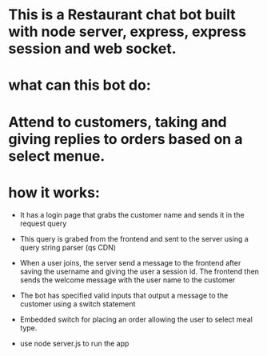 # This is a Restaurant chat bot built with node server, express, express session and web socket.

# what can this bot do:

# Attend to customers, taking and giving replies to orders based on a select menue.

# how it works:

- It has a login page that grabs the customer name and sends it in the request query

- This query is grabed from the frontend and sent to the server using a query string parser (qs CDN)

- When a user joins, the server send a message to the frontend after saving the username and giving the user a session id. The frontend then sends the welcome message with the user name to the customer

- The bot has specified valid inputs that output a message to the customer using a switch statement

- Embedded switch for placing an order allowing the user to select meal type.

- use node server.js to run the app
